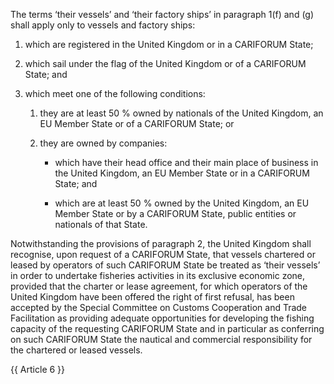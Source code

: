 The terms ‘their vessels’ and ‘their factory ships’ in paragraph 1(f) and (g) shall apply only to vessels and factory ships:

1. which are registered in the United Kingdom or in a CARIFORUM State;

2. which sail under the flag of the United Kingdom or of a CARIFORUM State; and

3. which meet one of the following conditions:

    1. they are at least 50 % owned by nationals of the United Kingdom, an EU Member State or of a CARIFORUM State; or

    2. they are owned by companies:

        - which have their head office and their main place of business in the United Kingdom, an EU Member State or in a CARIFORUM State; and

        - which are at least 50 % owned by the United Kingdom, an EU Member State or by a CARIFORUM State, public entities or nationals of that State.

Notwithstanding the provisions of paragraph 2, the United Kingdom shall recognise, upon request of a CARIFORUM State, that vessels chartered or leased by operators of such CARIFORUM State be treated as ‘their vessels’ in order to undertake fisheries activities in its exclusive economic zone, provided that the charter or lease agreement, for which operators of the United Kingdom have been offered the right of first refusal, has been accepted by the Special Committee on Customs Cooperation and Trade Facilitation as providing adequate opportunities for developing the fishing capacity of the requesting CARIFORUM State and in particular as conferring on such CARIFORUM State the nautical and commercial responsibility for the chartered or leased vessels.


{{ Article 6 }}
